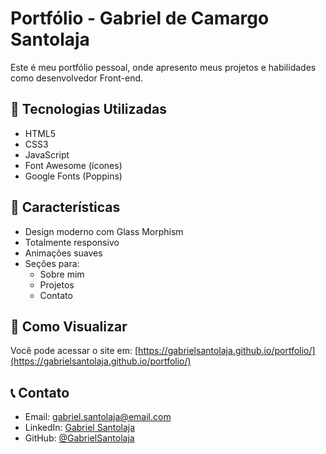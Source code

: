 # Portfólio - Gabriel de Camargo Santolaja

Este é meu portfólio pessoal, onde apresento meus projetos e habilidades como desenvolvedor Front-end.

## 🚀 Tecnologias Utilizadas

- HTML5
- CSS3
- JavaScript
- Font Awesome (ícones)
- Google Fonts (Poppins)

## 🌟 Características

- Design moderno com Glass Morphism
- Totalmente responsivo
- Animações suaves
- Seções para:
  - Sobre mim
  - Projetos
  - Contato

## 📝 Como Visualizar

Você pode acessar o site em: [https://gabrielsantolaja.github.io/portfolio/](https://gabrielsantolaja.github.io/portfolio/)

## 📞 Contato

- Email: gabriel.santolaja@email.com
- LinkedIn: [Gabriel Santolaja](http://www.linkedin.com/in/gabriel-santolaja)
- GitHub: [@GabrielSantolaja](https://github.com/GabrielSantolaja)
